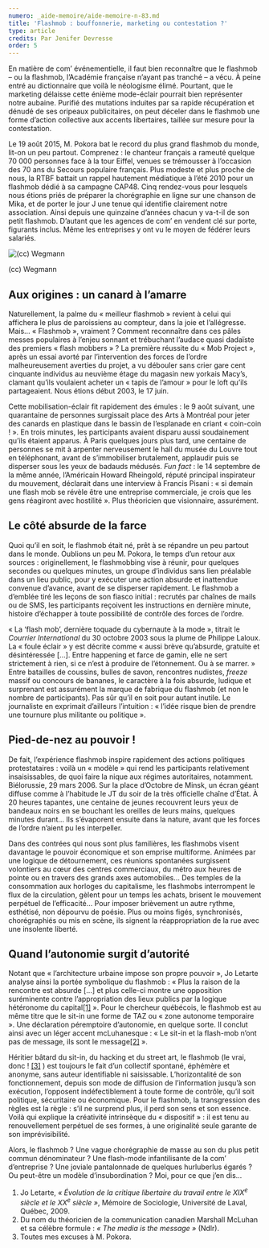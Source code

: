 ```yaml
---
numero: _aide-memoire/aide-memoire-n-83.md
title: 'Flashmob : bouffonnerie, marketing ou contestation ?'
type: article
credits: Par Jenifer Devresse
order: 5
---
```

En matière de com’ événementielle, il faut bien reconnaître que le flashmob ­– ou la flashmob, l’Académie française n’ayant pas tranché – a vécu. À peine entré au dictionnaire que voilà le néologisme élimé. Pourtant, que le marketing délaisse cette énième mode-éclair pourrait bien représenter notre aubaine. Purifié des mutations induites par sa rapide récupération et dénudé de ses oripeaux publicitaires, on peut déceler dans le flashmob une forme d’action collective aux accents libertaires, taillée sur mesure pour la contestation.

Le 19 août 2015, M. Pokora bat le record du plus grand flashmob du monde, lit-on un peu partout. Comprenez : le chanteur français a rameuté quelque 70 000 personnes face à la tour Eiffel, venues se trémousser à l’occasion des 70 ans du Secours populaire français. Plus modeste et plus proche de nous, la RTBF battait un rappel hautement médiatique à l’été 2010 pour un flashmob dédié à sa campagne CAP48. Cinq rendez-vous pour lesquels nous étions priés de préparer la chorégraphie en ligne sur une chanson de Mika, et de porter le jour J une tenue qui identifie clairement notre association. Ainsi depuis une quinzaine d’années chacun y va-t-il de son petit flashmob. D’autant que les agences de com’ en vendent clé sur porte, figurants inclus. Même les entreprises y ont vu le moyen de fédérer leurs salariés.



![(cc) Wegmann](/assets/uploads/am-83-devresse-ccwegmann.jpg)

<span class="img-copyright"> (cc) Wegmann </span>


## Aux origines : un canard à l’amarre



Naturellement, la palme du « meilleur flashmob » revient à celui qui affichera le plus de paroissiens au compteur, dans la joie et l’allégresse. Mais… « Flashmob », vraiment ? Comment reconnaître dans ces pâles messes populaires à l’enjeu sonnant et trébuchant l’audace quasi dadaïste des premiers « flash mobbers » ? La première réussite du « Mob Project », après un essai avorté par l’intervention des forces de l’ordre malheureusement averties du projet, a vu débouler sans crier gare cent cinquante individus au neuvième étage du magasin new yorkais Macy’s, clamant qu’ils voulaient acheter un « tapis de l’amour » pour le loft qu’ils partageaient. Nous étions début 2003, le 17 juin.

Cette mobilisation-éclair fit rapidement des émules : le 9 août suivant, une quarantaine de personnes surgissait place des Arts à Montréal pour jeter des canards en plastique dans le bassin de l’esplanade en criant « coin-coin ! ». En trois minutes, les participants avaient disparu aussi soudainement qu’ils étaient apparus. À Paris quelques jours plus tard, une centaine de personnes se mit à arpenter nerveusement le hall du musée du Louvre tout en téléphonant, avant de s’immobiliser brutalement, applaudir puis se disperser sous les yeux de badauds médusés. _Fun fact_ : le 14 septembre de la même année, l’Américain Howard Rheingold, réputé principal inspirateur du mouvement, déclarait dans une interview à Francis Pisani : « si demain une flash mob se révèle être une entreprise commerciale, je crois que les gens réagiront avec hostilité ». Plus théoricien que visionnaire, assurément.



## Le côté absurde de la farce



Quoi qu’il en soit, le flashmob était né, prêt à se répandre un peu partout dans le monde. Oublions un peu M. Pokora, le temps d’un retour aux sources : originellement, le flashmobbing vise à réunir, pour quelques secondes ou quelques minutes, un groupe d’individus sans lien préalable dans un lieu public, pour y exécuter une action absurde et inattendue convenue d’avance, avant de se disperser rapidement. Le flashmob a d’emblée tiré les leçons de son fiasco initial : recrutés par chaînes de mails ou de SMS, les participants reçoivent les instructions en dernière minute, histoire d’échapper à toute possibilité de contrôle des forces de l’ordre.  

« La ‘flash mob’, dernière toquade du cybernaute à la mode », titrait le _Courrier International_ du 30 octobre 2003 sous la plume de Philippe Laloux. La « foule éclair » y est décrite comme « aussi brève qu’absurde, gratuite et désintéressée \[…]. Entre happening et farce de gamin, elle ne sert strictement à rien, si ce n’est à produire de l’étonnement. Ou à se marrer. » Entre batailles de coussins, bulles de savon, rencontres nudistes, _freeze_ massif ou concours de bananes, le caractère à la fois absurde, ludique et surprenant est assurément la marque de fabrique du flashmob (et non le nombre de participants). Pas sûr qu’il en soit pour autant inutile. Le journaliste en exprimait d’ailleurs l’intuition : « l’idée risque bien de prendre une tournure plus militante ou politique ».



## Pied-de-nez au pouvoir !



De fait, l’expérience flashmob inspire rapidement des actions politiques protestataires : voilà un « modèle » qui rend les participants relativement insaisissables, de quoi faire la nique aux régimes autoritaires, notamment. Biélorussie, 29 mars 2006. Sur la place d’Octobre de Minsk, un écran géant diffuse comme à l’habitude le JT du soir de la très officielle chaîne d’État. À 20 heures tapantes, une centaine de jeunes recouvrent leurs yeux de bandeaux noirs en se bouchant les oreilles de leurs mains, quelques minutes durant… Ils s’évaporent ensuite dans la nature, avant que les forces de l’ordre n’aient pu les interpeller.    

Dans des contrées qui nous sont plus familières, les flashmobs visent davantage le pouvoir économique et son emprise multiforme. Animées par une logique de détournement, ces réunions spontanées surgissent volontiers au cœur des centres commerciaux, du métro aux heures de pointe ou en travers des grands axes automobiles… Des temples de la consommation aux horloges du capitalisme, les flashmobs interrompent le flux de la circulation, gèlent pour un temps les achats, brisent le mouvement perpétuel de l’efficacité… Pour imposer brièvement un autre rythme, esthétisé, non dépourvu de poésie. Plus ou moins figés, synchronisés, chorégraphiés ou mis en scène, ils signent la réappropriation de la rue avec une insolente liberté.



## Quand l’autonomie surgit d’autorité



Notant que « l’architecture urbaine impose son propre pouvoir », Jo Letarte analyse ainsi la portée symbolique du flashmob : « Plus la raison de la rencontre est absurde \[…] et plus celle-ci montre une opposition suréminente contre l’appropriation des lieux publics par la logique hétéronome du capital[[1]](#footnote-1) ». Pour le chercheur québécois, le flashmob est au même titre que le sit-in une forme de TAZ ou « zone autonome temporaire ». Une déclaration péremptoire d’autonomie, en quelque sorte. Il conclut ainsi avec un léger accent mcLuhanesque : « Le sit-in et la flash-mob n’ont pas de message, ils sont le message[[2]](#footnote-2) ».  

Héritier bâtard du sit-in, du hacking et du street art, le flashmob (le vrai, donc ! [[3]](#footnote-3) ) est toujours le fait d’un collectif spontané, éphémère et anonyme, sans auteur identifiable ni saisissable. L’horizontalité de son fonctionnement, depuis son mode de diffusion de l’information jusqu’à son exécution, l’opposent indéfectiblement à toute forme de contrôle, qu’il soit politique, sécuritaire ou économique. Pour le flashmob, la transgression des règles est la règle : s’il ne surprend plus, il perd son sens et son essence. Voilà qui explique la créativité intrinsèque du « dispositif » : il est tenu au renouvellement perpétuel de ses formes, à une originalité seule garante de son imprévisibilité.

Alors, le flashmob ? Une vague chorégraphie de masse au son du plus petit commun dénominateur ? Une flash-mode infantilisante de la com’ d’entreprise ? Une joviale pantalonnade de quelques hurluberlus égarés ? Ou peut-être un modèle d’insubordination ? Moi, pour ce que j’en dis…

1. Jo Letarte, _« Évolution de la critique libertaire du travail entre le XIX<sup>e</sup> siècle et le XX<sup>e</sup> siècle »_, Mémoire de Sociologie, Université de Laval, Québec, 2009.
2. Du nom du théoricien de la communication canadien Marshall McLuhan et sa célèbre formule : _« The media is the message »_ (Ndlr).
3. Toutes mes excuses à M. Pokora.
